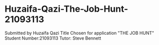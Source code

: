# Huzaifa-Qazi-The-Job-Hunt-21093113
Submitted by Huzaifa Qazi 
Title Chosen for application "THE JOB HUNT"
Student Number:21093113
Tutor: Steve Bennett
